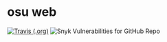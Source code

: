 # osu web
[![Travis (.org)](https://img.shields.io/travis/kolay-v/osu-web.svg)](https://travis-ci.org/kolay-v/osu-web)
![Snyk Vulnerabilities for GitHub Repo](https://img.shields.io/snyk/vulnerabilities/github/kolay-v/osu-web.svg)

